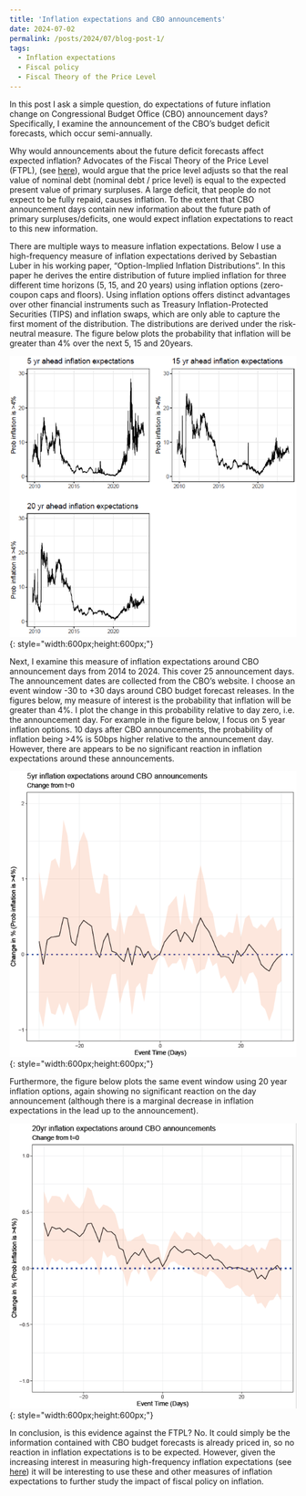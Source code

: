 ```yaml
---
title: 'Inflation expectations and CBO announcements'
date: 2024-07-02
permalink: /posts/2024/07/blog-post-1/
tags:
  - Inflation expectations
  - Fiscal policy
  - Fiscal Theory of the Price Level
---
```



In this post I ask a simple question, do expectations of future inflation change on Congressional Budget Office (CBO) announcement days? Specifically, I examine the announcement of the CBO’s budget deficit forecasts, which occur semi-annually. 

Why would announcements about the future deficit forecasts affect expected inflation? Advocates of the Fiscal Theory of the Price Level (FTPL), (see [here](https://johnhcochrane.blogspot.com/2024/01/fiscal-narratives-for-us-inflation.html)), would argue that the price level adjusts so that the real value of nominal debt (nominal debt / price level) is equal to the expected present value of primary surpluses. A large deficit, that people do not expect to be fully repaid, causes inflation. To the extent that CBO announcement days contain new information about the future path of primary surpluses/deficits, one would expect inflation expectations to react to this new information. 

There are multiple ways to measure inflation expectations. Below I use a high-frequency measure of inflation expectations derived by Sebastian Luber in his working paper, “Option-Implied Inflation Distributions”. In this paper he derives the entire distribution of future implied inflation for three different time horizons (5, 15, and 20 years) using inflation options (zero-coupon caps and floors). Using inflation options offers distinct advantages over other financial instruments such as Treasury Inflation-Protected Securities (TIPS) and inflation swaps, which are only able to capture the first moment of the distribution. The distributions are derived under the risk-neutral measure. The figure below plots the probability that inflation will be greater than 4% over the next 5, 15 and 20years. 

![Alt text](/assets/images/blog_1_fig_1.PNG){: style="width:600px;height:600px;"}

Next, I examine this measure of inflation expectations around CBO announcement days from 2014 to 2024. This cover 25 announcement days. The announcement dates are collected from the CBO’s website. I choose an event window -30 to +30 days around CBO budget forecast releases. In the figures below, my measure of interest is the probability that inflation will be greater than 4%.  I plot the change in this probability relative to day zero, i.e. the announcement day. For example in the figure below, I focus on 5 year inflation options. 10 days after CBO announcements, the probability of inflation being >4% is 50bps higher relative to the announcement day. However, there are appears to be no significant reaction in inflation expectations around these announcements. 

![Alt text](/assets/images/blog_1_fig_2.PNG){: style="width:600px;height:600px;"}

Furthermore, the figure below plots the same event window using 20 year inflation options, again showing no significant reaction on the day announcement (although there is a marginal decrease in inflation expectations in the lead up to the announcement).

![Alt text](/assets/images/blog_1_fig_3.PNG){: style="width:600px;height:600px;"}

In conclusion, is this evidence against the FTPL? No. It could simply be the information contained with CBO budget forecasts is already priced in, so no reaction in inflation expectations is to be expected. However, given the increasing interest in measuring high-frequency inflation expectations (see [here](https://www.stlouisfed.org/on-the-economy/2024/jul/exploring-tail-risks-inflation-expectations?utm_source=Federal+Reserve+Bank+of+St.+Louis+Publications&utm_campaign=d81c841373-BlogAlert&utm_medium=email&utm_term=0_c572dedae2-d81c841373-236932454)) it will be interesting to use these and other measures of inflation expectations to further study the impact of fiscal policy on inflation.




